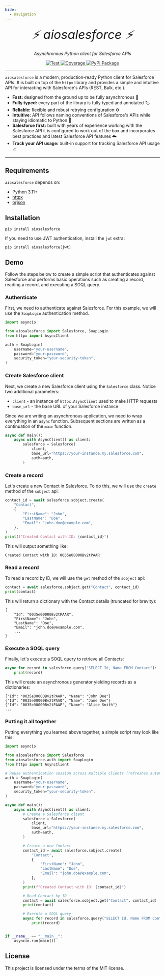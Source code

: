 ```yaml
---
hide:
  - navigation
---
```


<style>
.md-content .md-typeset h1 { display: none; }
</style>

<p align="center" style="font-size:40px; margin:0px 10px 0px 10px">
    <em>⚡ aiosalesforce ⚡</em>
</p>
<p align="center">
    <em>Asynchronous Python client for Salesforce APIs</em>
</p>
<p align="center">
<a href="https://github.com/georgebv/aiosalesforce/actions/workflows/test.yml" target="_blank">
    <img src="https://github.com/georgebv/aiosalesforce/actions/workflows/test.yml/badge.svg?event=pull_request" alt="Test">
</a>
<a href="https://codecov.io/gh/georgebv/aiosalesforce" target="_blank">
    <img src="https://codecov.io/gh/georgebv/aiosalesforce/graph/badge.svg?token=KVMS7YVODO" alt="Coverage"/>
</a>
<a href="https://pypi.org/project/aiosalesforce" target="_blank">
    <img src="https://badge.fury.io/py/aiosalesforce.svg" alt="PyPI Package">
</a>
</p>

---

`aiosalesforce` is a modern, production-ready Python client for Salesforce APIs.
It is built on top of the `httpx` library and provides a simple and intuitive API
for interacting with Salesforce's APIs (REST, Bulk, etc.).

- **Fast:** designed from the ground up to be fully asynchronous :rocket:
- **Fully typed:** every part of the library is fully typed and annotated :label:
- **Reliable:** flexible and robust retrying configuration :gear:
- **Intuitive:** API follows naming conventions of Salesforce's APIs while
  staying idiomatic to Python :snake:
- **Salesforce first:** built with years of experience working with the Salesforce API
  it is configured to work out of the box and incorporates best practices and
  latest Salesforce API features :cloud:
- **Track your API usage:** built-in support for tracking Salesforce API usage
  :chart_with_upwards_trend:

---

## Requirements

`aiosalesforce` depends on:

- Python 3.11+
- [httpx](https://github.com/encode/httpx)
- [orjson](https://github.com/ijl/orjson)

## Installation

```shell
pip install aiosalesforce
```

If you need to use JWT authentication, install the `jwt` extra:

```shell
pip install aiosalesforce[jwt]
```

## Demo

Follow the steps below to create a simple script that authenticates against Salesforce
and performs basic operations such as creating a record, reading a record, and executing
a SOQL query.

### Authenticate

First, we need to authenticate against Salesforce. For this example,
we will use the `SoapLogin` authentication method.

```python linenums="1"
import asyncio

from aiosalesforce import Salesforce, SoapLogin
from httpx import AsyncClient

auth = SoapLogin(
    username="your-username",
    password="your-password",
    security_token="your-security-token",
)
```

### Create Salesforce client

Next, we create a new Salesforce client using the `Salesforce` class. Notice
two additional parameters:

- `client` - an instance of `httpx.AsyncClient` used to make HTTP requests
- `base_url` - the base URL of your Salesforce instance

Since we are writing an asynchronous application, we need to wrap everything
in an `async` function. Subsequent sections are written as a continuation of
the `main` function.

```python linenums="11"
async def main():
    async with AsyncClient() as client:
        salesforce = Salesforce(
            client,
            base_url="https://your-instance.my.salesforce.com",
            auth=auth,
        )
```

### Create a record

Let's create a new Contact in Salesforce. To do this, we will use the `create` method
of the `sobject` api:

```python linenums="18"
contact_id = await salesforce.sobject.create(
    "Contact",
    {
        "FirstName": "John",
        "LastName": "Doe",
        "Email": "john.doe@example.com",
    },
)
print(f"Created Contact with ID: {contact_id}")
```

This will output something like:

```shell
Created Contact with ID: 0035e00000Bv2tPAAR
```

### Read a record

To read a record by ID, we will use the `get` method of the `sobject` api:

```python linenums="27"
contact = await salesforce.sobject.get("Contact", contact_id)
print(contact)
```

This will return a dictionary with the Contact details (truncated for brevity):

```shell
{
    "Id": "0035e00000Bv2tPAAR",
    "FirstName": "John",
    "LastName": "Doe",
    "Email": "john.doe@example.com",
    ...
}
```

### Execute a SOQL query

Finally, let's execute a SOQL query to retrieve all Contacts:

```python linenums="29"
async for record in salesforce.query("SELECT Id, Name FROM Contact"):
    print(record)
```

This will create an asynchronous generator yielding records as a dictionaries:

```shell
{"Id": "0035e00000Bv2tPAAR", "Name": "John Doe"}
{"Id": "0035e00000Bv2tPAAQ", "Name": "Jane Doe"}
{"Id": "0035e00000Bv2tPAAP", "Name": "Alice Smith"}
...
```

### Putting it all together

Putting everything you learned above together, a simple script may look like this:

```python linenums="1"
import asyncio

from aiosalesforce import Salesforce
from aiosalesforce.auth import SoapLogin
from httpx import AsyncClient

# Reuse authentication session across multiple clients (refreshes automagically)
auth = SoapLogin(
    username="your-username",
    password="your-password",
    security_token="your-security-token",
)

async def main():
    async with AsyncClient() as client:
        # Create a Salesforce client
        salesforce = Salesforce(
            client,
            base_url="https://your-instance.my.salesforce.com",
            auth=auth,
        )

        # Create a new Contact
        contact_id = await salesforce.sobject.create(
            "Contact",
            {
                "FirstName": "John",
                "LastName": "Doe",
                "Email": "john.doe@example.com",
            },
        )
        print(f"Created Contact with ID: {contact_id}")

        # Read Contact by ID
        contact = await salesforce.sobject.get("Contact", contact_id)
        print(contact)

        # Execute a SOQL query
        async for record in salesforce.query("SELECT Id, Name FROM Contact"):
            print(record)


if __name__ == "__main__":
    asyncio.run(main())
```

## License

This project is licensed under the terms of the MIT license.
